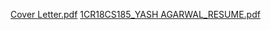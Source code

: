 [Cover Letter.pdf](https://github.com/yashsirius/cover/files/7613659/Cover.Letter.pdf)
[1CR18CS185_YASH AGARWAL_RESUME.pdf](https://github.com/yashsirius/cover/files/7613661/1CR18CS185_YASH.AGARWAL_RESUME.pdf)
